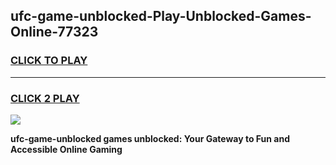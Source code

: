 
## ufc-game-unblocked-Play-Unblocked-Games-Online-77323
<h3>
<a href="https://premium76.site?title=ufc-game-unblocked&ref=24A">CLICK TO PLAY</a></h3>
<hr>

<h3>
<a href="https://premium76.site?title=ufc-game-unblocked&ref=24A">CLICK 2 PLAY</a>
  
</h3>

<a href="https://premium76.site?title=ufc-game-unblocked&ref=24A"><img src="https://clearcache.store/games.png"></a>


**ufc-game-unblocked games unblocked: Your Gateway to Fun and Accessible Online Gaming**
